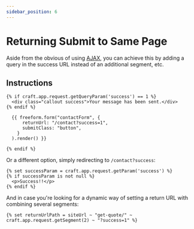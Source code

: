 ```yaml
---
sidebar_position: 6
---
```


# Returning Submit to Same Page

Aside from the obvious of using [AJAX](../../../templates/ajax-forms), you can achieve this by adding a query in the success URL instead of an additional segment, etc.

## Instructions

```twig showLineNumbers {1-3,6}
{% if craft.app.request.getQueryParam('success') == 1 %}
  <div class="callout success">Your message has been sent.</div>
{% endif %}

  {{ freeform.form("contactForm", {
      returnUrl: "/contact?success=1",
      submitClass: "button",
    }
  ).render() }}

{% endif %}
```

Or a different option, simply redirecting to `/contact?success`:

```twig showLineNumbers
{% set successParam = craft.app.request.getParam('success') %}
{% if successParam is not null %}
  <p>Success!!</p>
{% endif %}
```

And in case you're looking for a dynamic way of setting a return URL with combining several segments:

```twig showLineNumbers
{% set returnUrlPath = siteUrl ~ "get-quote/" ~ craft.app.request.getSegment(2) ~ "?success=1" %}
```
